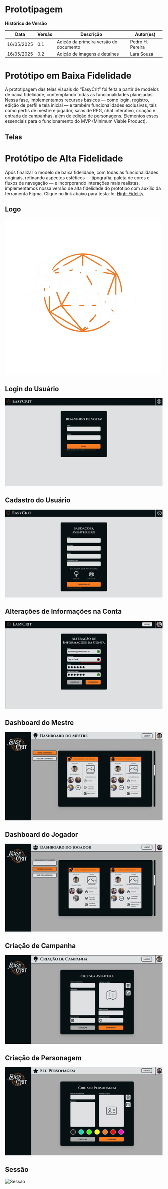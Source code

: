 # Prototipagem

**Histórico de Versão**

| Data | Versão | Descrição | Autor(es) |
|------|--------|-----------|-----------|
| 16/05/2025 | 0.1 | Adição da primeira versão do documento | Pedro H. Pereira |
| 16/05/2025 | 0.2 |  Adição de imagens e detalhes| Lara Souza |


# Protótipo em Baixa Fidelidade

A prototipagem das telas visuais do “EasyCrit” foi feita a partir de modelos de baixa fidelidade, contemplando todas as funcionalidades planejadas. Nessa fase, implementamos recursos básicos — como login, registro, edição de perfil e tela inicial — e também funcionalidades exclusivas, tais como perfis de mestre e jogador, salas de RPG, chat interativo, criação e entrada de campanhas, além de edição de personagens. Elementos esses essenciais para o funcionamento do MVP (Minimum Viable Product).

## Telas


#  Protótipo de Alta Fidelidade

Após finalizar o modelo de baixa fidelidade, com todas as funcionalidades originais, refinando aspectos estéticos — tipografia, paleta de cores e fluxos de navegação — e incorporando interações mais realistas, implementamos nossa versão de alta fidelidade do protótipo com auxílio da ferramenta Figma. Clique no link abaixo para testa-lo: [High-Fidelity](https://www.figma.com/proto/iVipSzEzRnHX7Mre3oCAdw/High-Fidelity-Interactive-Prototype---MDS?node-id=1-92&t=7ASk4bFTbNpMcqNt-1)


## Logo
![Logo](./pre_sprints/assets/logo.png)



## Login do Usuário
![Login do Usuário](./pre_sprints/assets/login.jpeg)




## Cadastro do Usuário
![Cadastro do Usuário](./pre_sprints/assets/Cadastro.jpeg)




## Alterações de Informações na Conta
![ Alteração](./pre_sprints/assets/Alteração.jpeg)




## Dashboard do Mestre
![ Dashboard do Mestre](./pre_sprints/assets/DashboarddoMestre.jpeg)


## Dashboard do Jogador
![Dashbord do Jogador](./pre_sprints/assets/Dashboard.jpeg)




## Criação de Campanha
![Criação de Campanha](./pre_sprints/assets/CriaçãodeCampanha.jpeg)





## Criação de Personagem
![Criação de Personagem](./pre_sprints/assets/CriaçãoPersonagem.jpeg)





## Sessão
![Sessão](./pre_sprints/assets/sessão.jpeg)






